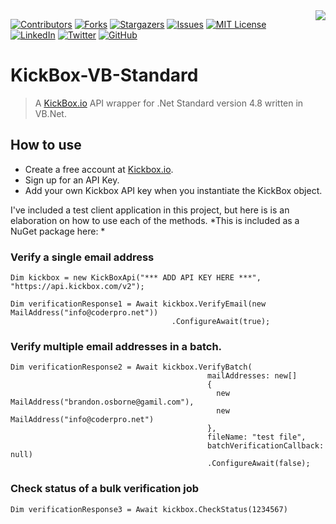 <img src="https://coderpro.net/media/1024/coderpro_logo_rounded_extra-90x90.webp" align="right" />

[![Contributors][contributors-shield]][contributors-url]
[![Forks][forks-shield]][forks-url]
[![Stargazers][stars-shield]][stars-url]
[![Issues][issues-shield]][issues-url]
[![MIT License][license-shield]][license-url]
[![LinkedIn][linkedin-shield]][linkedin-url]
[![Twitter](https://img.shields.io/twitter/url/https/twitter.com/cloudposse.svg?style=social&label=Follow%20%40coderProNet)](https://twitter.com/coderProNet)
[![GitHub](https://img.shields.io/github/followers/coderpros?label=Follow&style=social)](https://github.com/coderpros)

# KickBox-VB-Standard
> A [KickBox.io](https://kickbox.io) API wrapper for .Net Standard version 4.8 written in VB.Net.


[contributors-shield]: https://img.shields.io/github/contributors/coderpros/KickBox-VB-Standard.svg?style=flat-square
[contributors-url]: https://github.com/coderpros/KickBox-VB-Standard/graphs/contributors
[forks-shield]: https://img.shields.io/github/forks/coderpros/KickBox-VB-Standard?style=flat-square
[forks-url]: https://github.com/coderpros/KickBox-VB-Standard/network/members
[stars-shield]: https://img.shields.io/github/stars/coderpros/KickBox-VB-Standard.svg?style=flat-square
[stars-url]: https://github.com/coderpros/KickBox-VB-Standard/stargazers
[issues-shield]: https://img.shields.io/github/issues/coderpros/KickBox-VB-Standard?style=flat-square
[issues-url]: https://github.com/coderpros/KickBox-VB-Standard/issues
[license-shield]: https://img.shields.io/github/license/coderpros/KickBox-VB-Standard?style=flat-square
[license-url]: https://github.com/coderpros/KickBox-VB-Standard/master/LICENSE
[linkedin-shield]: https://img.shields.io/badge/-LinkedIn-black.svg?style=flat-square&logo=linkedin&colorB=555
[linkedin-url]: https://linkedin.com/company/coderpros
[twitter-shield]: https://img.shields.io/twitter/follow/coderpronet?style=social
[twitter-follow-url]: https://img.shields.io/twitter/follow/coderpronet?style=social
[github-shield]: https://img.shields.io/github/followers/coderpros?label=Follow&style=social
[github-follow-url]: https://img.shields.io/twitter/follow/coderpronet?style=social

## How to use

- Create a free account at [Kickbox.io](https://kickbox.io).
- Sign up for an API Key.
- Add your own Kickbox API key when you instantiate the KickBox object.

I've included a test client application in this project, but here is is an elaboration on how to use each of the methods.
*This is included as a NuGet package here: *
### Verify a single email address

```vbnet
Dim kickbox = new KickBoxApi("*** ADD API KEY HERE ***", "https://api.kickbox.com/v2");

Dim verificationResponse1 = Await kickbox.VerifyEmail(new MailAddress("info@coderpro.net"))
                                    .ConfigureAwait(true);
```

### Verify multiple email addresses in a batch.

```vbnet
Dim verificationResponse2 = Await kickbox.VerifyBatch(
                                            mailAddresses: new[]
                                            {
                                              new MailAddress("brandon.osborne@gamil.com"),
                                              new MailAddress("info@coderpro.net")
                                            },
                                            fileName: "test file",
                                            batchVerificationCallback: null)
                                            .ConfigureAwait(false);
```

### Check status of a bulk verification job

```vbnet
Dim verificationResponse3 = Await kickbox.CheckStatus(1234567)
